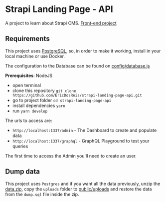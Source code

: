 # Strapi Landing Page - API

A project to learn about Strapi CMS. [Front-end project](https://github.com/EricDosReis/strapi-landing-page-api) 

## Requirements

This project uses [PostgreSQL](https://www.postgresql.org/), so, in order to make it working, install in your local machine or use Docker.

The configuration to the Database can be found on [config/database.js](config/database.js)

**Prerequisites**: NodeJS

* open terminal
* clone this repository `git clone https://github.com/EricDosReis/strapi-landing-page-api.git`
* go to project folder `cd strapi-landing-page-api`
* install dependencies `yarn`
* run `yarn develop`

The urls to access are:

- `http://localhost:1337/admin` - The Dashboard to create and populate data
- `http://localhost:1337/graphql` - GraphQL Playground to test your queries

The first time to access the Admin you'll need to create an user.

## Dump data

This project uses `Postgres` and if you want all the data previously, unzip the [data.zip](data.zip), copy the `uploads` folder to [public/uploads](public/uploads) and restore the data from the `dump.sql` file inside the zip.
